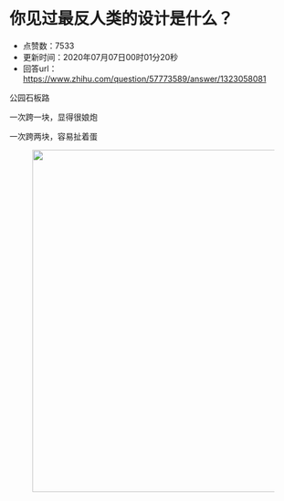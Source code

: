 # 你见过最反人类的设计是什么？
- 点赞数：7533
- 更新时间：2020年07月07日00时01分20秒
- 回答url：https://www.zhihu.com/question/57773589/answer/1323058081
<body>
 <p data-pid="DHiYE-wx">公园石板路</p>
 <p data-pid="gmBm_Qr9">一次跨一块，显得很娘炮</p>
 <p data-pid="dJD2oWPH">一次跨两块，容易扯着蛋</p>
 <figure data-size="normal">
  <img src="https://pica.zhimg.com/50/v2-de3faebce2e58f401be37ac07a5420df_720w.jpg?source=1940ef5c" data-rawwidth="600" data-rawheight="778" data-size="normal" data-original-token="v2-fb268e08ae2851750b573eca4ad9078f" data-default-watermark-src="https://picx.zhimg.com/50/v2-4f10b2f24fa67ce5c0a7b71b16c3afee_720w.jpg?source=1940ef5c" class="origin_image zh-lightbox-thumb" width="600" data-original="https://picx.zhimg.com/v2-de3faebce2e58f401be37ac07a5420df_r.jpg?source=1940ef5c">
 </figure>
 <p></p>
</body>